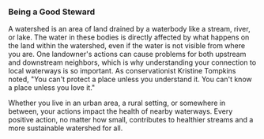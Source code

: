 ### Being a Good Steward

A watershed is an area of land drained by a waterbody like a stream, river, or lake. The water in these bodies is directly affected by what happens on the land within the watershed, even if the water is not visible from where you are. One landowner's actions can cause problems for both upstream and downstream neighbors, which is why understanding your connection to local waterways is so important. As conservationist Kristine Tompkins noted, "You can't protect a place unless you understand it. You can't know a place unless you love it."

 Whether you live in an urban area, a rural setting, or somewhere in between, your actions impact the health of nearby waterways. Every positive action, no matter how small, contributes to healthier streams and a more sustainable watershed for all. 



